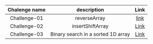 

| Chalenge name 	| description 	| Link 	|   	
|:-------------:	|:-----------:	|:----:	|	
|    Challenge-01           	|  reverseArray       |     [ link](https://github.com/Mohd-saqr/data-structures-and-algorithms/tree/main/Java/Challenge-01)   	|   		
|        Challenge-02        	|       insertShiftArray      	|   [Link](https://github.com/Mohd-saqr/data-structures-and-algorithms/blob/main/Java/Challenge-02/Reademe.md)   	|   	
|          Challenge-03      	|Binary search in a sorted 1D array|      	[Link](https://github.com/Mohd-saqr/data-structures-and-algorithms/blob/main/Java/Challenge-03)
